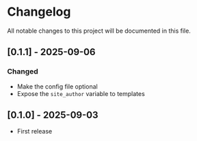 # Changelog

All notable changes to this project will be documented in this file.

## [0.1.1] - 2025-09-06

### Changed
- Make the config file optional
- Expose the `site_author` variable to templates

## [0.1.0] - 2025-09-03

- First release
